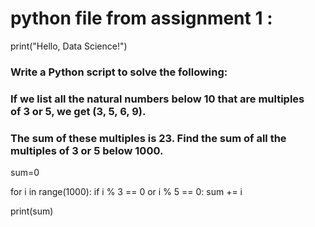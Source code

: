 # python file from assignment 1 :

print("Hello, Data Science!")

### Write a Python script to solve the following:
### If we list all the natural numbers below 10 that are multiples of 3 or 5, we get (3, 5, 6, 9). 
### The sum of these multiples is 23. Find the sum of all the multiples of 3 or 5 below 1000.

sum=0

for i in range(1000):
    if i % 3 == 0 or i % 5 == 0:
        sum += i
    
print(sum)
